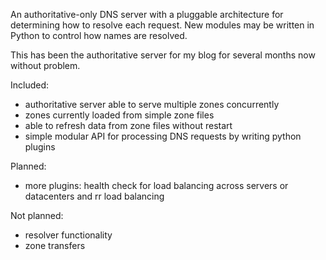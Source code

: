 An authoritative-only DNS server with a pluggable architecture for determining how to resolve each request. New modules may be written in Python to control how names are resolved.

This has been the authoritative server for my blog for several months now without problem.

Included:

  * authoritative server able to serve multiple zones concurrently
  * zones currently loaded from simple zone files
  * able to refresh data from zone files without restart
  * simple modular API for processing DNS requests by writing python plugins

Planned:

  * more plugins: health check for load balancing across servers or datacenters and rr load balancing

Not planned:

  * resolver functionality
  * zone transfers